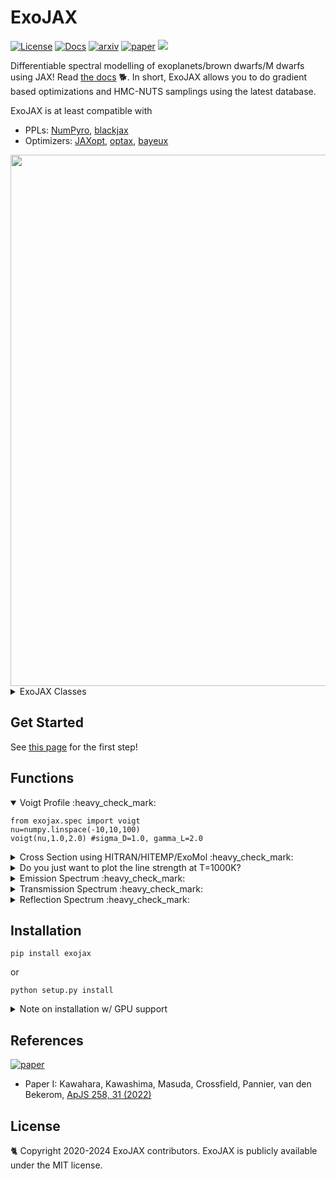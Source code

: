 # ExoJAX
 [![License](https://img.shields.io/github/license/HajimeKawahara/exojax)](https://github.com/HajimeKawahara/exojax/blob/develop/LICENSE)
 [![Docs](https://img.shields.io/badge/docs-exojax-brightgreen)](http://secondearths.sakura.ne.jp/exojax/)
 [![arxiv](https://img.shields.io/badge/arxiv-2105.14782-blue)](http://arxiv.org/abs/2105.14782)
 [![paper](https://img.shields.io/badge/paper-ApJS_258_31_(2022)-orange)](https://iopscience.iop.org/article/10.3847/1538-4365/ac3b4d) 
 <a href="https://codeclimate.com/github/HajimeKawahara/exojax/maintainability"><img src="https://api.codeclimate.com/v1/badges/97c5e8835f3ef9c4ad7c/maintainability" /></a>

Differentiable spectral modelling of exoplanets/brown dwarfs/M dwarfs using JAX!
Read [the docs](http://secondearths.sakura.ne.jp/exojax/develop) 🐕. 
In short, ExoJAX allows you to do gradient based optimizations and HMC-NUTS samplings using the latest database.

ExoJAX is at least compatible with

- PPLs: [NumPyro](https://github.com/pyro-ppl/numpyro), [blackjax](https://github.com/blackjax-devs/blackjax) 
- Optimizers: [JAXopt](https://github.com/google/jaxopt), [optax](https://github.com/google-deepmind/optax), [bayeux](https://github.com/jax-ml/bayeux)

<img src="https://github.com/HajimeKawahara/exojax/assets/15956904/8aa9673b-b64b-4b65-a76c-2966ef1edbc7" Titie="exojax" Width=850px>

<details><summary>ExoJAX Classes</summary>

- Databases: *db (mdb: molecular, adb: atomic, cdb:continuum, pdb: particulates)
- Opacity Calculators: opa  (i.e. Voigt profile)
- Atmospheric Radiative Transfer: art (emission w, w/o scattering, refelction, transmission)
- Atompsheric Microphysics: amp (clouds etc)

</details>

## Get Started 

See [this page](http://secondearths.sakura.ne.jp/exojax/develop/tutorials/get_started.html) for the first step!

## Functions

<details open><summary>Voigt Profile :heavy_check_mark: </summary>

```python3
from exojax.spec import voigt
nu=numpy.linspace(-10,10,100)
voigt(nu,1.0,2.0) #sigma_D=1.0, gamma_L=2.0
```

</details>

<details><summary>Cross Section using HITRAN/HITEMP/ExoMol :heavy_check_mark: </summary>
 
```python
from exojax.utils.grids import wavenumber_grid
from exojax.spec.api import MdbExomol
from exojax.spec.opacalc import OpaPremodit
from jax import config
config.update("jax_enable_x64", True)

nu_grid,wav,res=wavenumber_grid(1900.0,2300.0,200000,xsmode="premodit",unit="cm-1",)
mdb = MdbExomol(".database/CO/12C-16O/Li2015",nu_grid)
opa = OpaPremodit(mdb,nu_grid,auto_trange=[900.0,1100.0])
xsv = opa.xsvector(1000.0, 1.0) # cross section for 1000K, 1 bar
```

 <img src="https://user-images.githubusercontent.com/15956904/111430765-2eedf180-873e-11eb-9740-9e1a313d590c.png" Titie="exojax auto cross section" Width=850px> 

</details>



<details><summary>Do you just want to plot the line strength at T=1000K? </summary>

```python
mdb.change_reference_temperature(1000.) # at 1000K
plt.plot(mdb.nu_lines,mdb.line_strength_ref,".")
```

</details>

<details><summary>Emission Spectrum :heavy_check_mark: </summary>

```python
art = ArtEmisPure(nu_grid=nu_grid, pressure_btm=1.e2, pressure_top=1.e-8, nlayer=100)
F = art.run(dtau, Tarr)
```

<img src="https://user-images.githubusercontent.com/15956904/116488770-286ea000-a8ce-11eb-982d-7884b423592c.png" Titie="exojax auto \emission spectrum" Width=850px> 

</details>

<details><summary>Transmission Spectrum :heavy_check_mark: </summary></details>
<details><summary>Reflection Spectrum :heavy_check_mark: </summary></details>

## Installation

```
pip install exojax
```

or

```
python setup.py install
```

<details><summary>Note on installation w/ GPU support</summary>

:books: You need to install CUDA, JAX w/ NVIDIA GPU support.

Visit [here](https://github.com/google/jax) for the installation of GPU supported JAX.

</details>


## References
[![paper](https://img.shields.io/badge/paper_I-ApJS_258_31_(2022)-orange)](https://iopscience.iop.org/article/10.3847/1538-4365/ac3b4d) 

- Paper I: Kawahara, Kawashima, Masuda, Crossfield, Pannier, van den Bekerom, [ApJS 258, 31 (2022)](https://iopscience.iop.org/article/10.3847/1538-4365/ac3b4d)

## License

🐈 Copyright 2020-2024 ExoJAX contributors. ExoJAX is publicly available under the MIT license.
